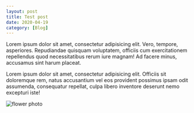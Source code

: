 ```yaml
---
layout: post
title: Test post
date: 2020-04-19
category: [Blog]
---
```


Lorem ipsum dolor sit amet, consectetur adipisicing elit. Vero, tempore, asperiores. Repudiandae quisquam voluptatem, officiis cum exercitationem repellendus quod necessitatibus rerum iure magnam! Ad facere minus, accusamus sint harum placeat.<!-- more -->

Lorem ipsum dolor sit amet, consectetur adipisicing elit. Officiis sit doloremque rem, natus accusantium vel eos provident possimus ipsam odit assumenda, consequatur repellat, culpa libero inventore deserunt nemo excepturi iste!

<img src="{{ site.baseurl }}/flower.png" class="galleryThumb" loading="lazy" alt="flower photo" srcset="{{ site.baseurl }}/flower_thumb.png 510w, {{ site.baseurl }}/flower.png 776w" sizes="(max-width: 510px) 500px, 776px" />
